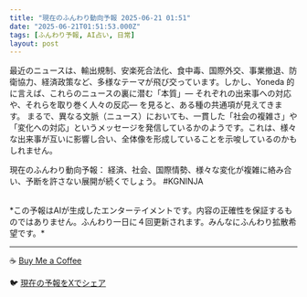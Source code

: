 ```yaml
---
title: "現在のふんわり動向予報 2025-06-21 01:51"
date: "2025-06-21T01:51:53.000Z"
tags: [ふんわり予報, AI占い, 日常]
layout: post
---
```


最近のニュースは、輸出規制、安楽死合法化、食中毒、国際外交、事業撤退、防衛協力、経済政策など、多様なテーマが飛び交っています。しかし、Yoneda 的に言えば、これらのニュースの裏に潜む「本質」―  それぞれの出来事への対応や、それらを取り巻く人々の反応― を見ると、ある種の共通項が見えてきます。  まるで、異なる文脈（ニュース）においても、一貫した「社会の複雑さ」や「変化への対応」というメッセージを発信しているかのようです。これは、様々な出来事が互いに影響し合い、全体像を形成していることを示唆しているのかもしれません。


現在のふんわり動向予報：
経済、社会、国際情勢、様々な変化が複雑に絡み合い、予断を許さない展開が続くでしょう。 #KGNINJA

<br>
*この予報はAIが生成したエンターテイメントです。内容の正確性を保証するものではありません。ふんわり一日に４回更新されます。みんなにふんわり拡散希望です。*

---
☕️ [Buy Me a Coffee](https://www.buymeacoffee.com/kgninja)

🐦 [現在の予報をXでシェア](https://twitter.com/intent/tweet?text=%E7%8F%BE%E5%9C%A8%E3%81%AE%E3%81%B5%E3%82%93%E3%82%8F%E3%82%8A%E4%BA%88%E5%A0%B1%3A%20%E3%80%8C%E6%9C%80%E8%BF%91%E3%81%AE%E3%83%8B%E3%83%A5%E3%83%BC%E3%82%B9%E3%81%AF%E3%80%81%E8%BC%B8%E5%87%BA%E8%A6%8F%E5%88%B6%E3%80%81%E5%AE%89%E6%A5%BD%E6%AD%BB%E5%90%88%E6%B3%95%E5%8C%96%E3%80%81%E9%A3%9F%E4%B8%AD%E6%AF%92%E3%80%81%E5%9B%BD%E9%9A%9B%E5%A4%96%E4%BA%A4%E3%80%81%E4%BA%8B%E6%A5%AD%E6%92%A4%E9%80%80%E3%80%81%E9%98%B2%E8%A1%9B%E5%8D%94%E5%8A%9B%E3%80%81%E7%B5%8C%E6%B8%88%E6%94%BF%E7%AD%96%E3%81%AA%E3%81%A9%E3%80%81%E5%A4%9A%E6%A7%98%E3%81%AA%E3%83%86%E3%83%BC%E3%83%9E%E3%81%8C%E9%A3%9B%E3%81%B3%E4%BA%A4%E3%81%A3%E3%81%A6%E3%81%84%E3%81%BE%E3%81%99%E3%80%82%E3%80%8D%23KGNINJA%20%E7%B6%9A%E3%81%8D%E3%81%AF%E3%83%96%E3%83%AD%E3%82%B0%E3%81%A7%EF%BC%81%F0%9F%91%87&url=https%3A%2F%2Fkg-ninja.github.io%2FFunwariyoso%2F)

